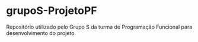 # grupoS-ProjetoPF
Repositório utilizado pelo Grupo S da turma de Programação Funcional para desenvolvimento do projeto.
